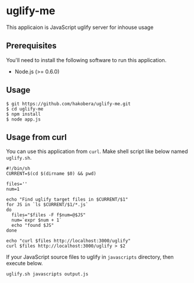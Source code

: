 uglify-me
=========

This applicaion is JavaScript uglify server for inhouse usage

Prerequisites
-------------

You'll need to install the following software to run this application.

- Node.js (>= 0.6.0)

Usage
-----

    $ git https://github.com/hakobera/uglify-me.git
    $ cd uglify-me
    $ npm install
    $ node app.js

Usage from curl
---------------

You can use this application from `curl`.
Make shell script like below named `uglify.sh`.

    #!/bin/sh
    CURRENT=$(cd $(dirname $0) && pwd)

    files=''
    num=1

    echo "Find uglify target files in $CURRENT/$1"
    for JS in `ls $CURRENT/$1/*.js`
    do
      files="$files -F f$num=@$JS"
      num=`expr $num + 1`
      echo "found $JS"
    done

    echo "curl $files http://localhost:3000/uglify"
    curl $files http://localhost:3000/uglify > $2

If your JavaScript source files to uglify in `javascripts` directory, then execute below.

    uglify.sh javascripts output.js
